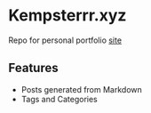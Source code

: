 # Kempsterrr.xyz

Repo for personal portfolio [site](https://kempsterrrr.xyz)

## Features

- Posts generated from Markdown
- Tags and Categories
